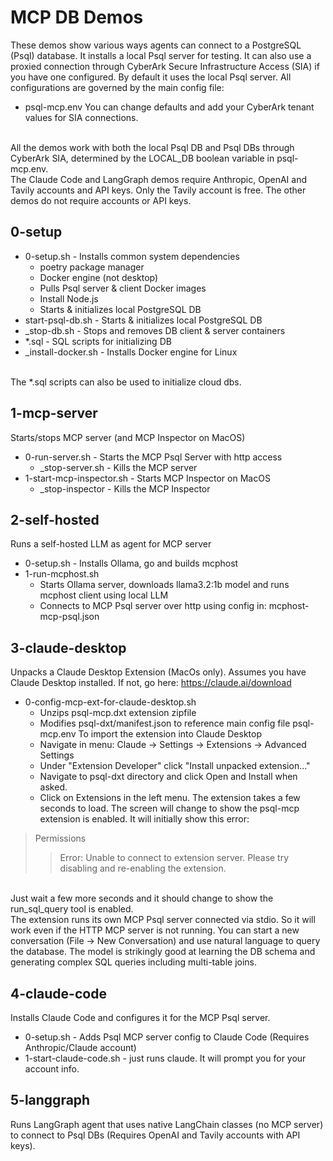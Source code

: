 # MCP DB Demos
These demos show various ways agents can connect to a PostgreSQL (Psql) database. It installs a local Psql server for testing. It can also use a proxied connection through CyberArk Secure Infrastructure Access (SIA) if you have one configured. By default it
uses the local Psql server. All configurations are governed by the main config file:
- psql-mcp.env
You can change defaults and add your CyberArk tenant values for SIA connections.
<br>
All the demos work with both the local Psql DB and Psql DBs through CyberArk SIA, determined by the LOCAL_DB boolean variable in psql-mcp.env.
<br>
The Claude Code and LangGraph demos require Anthropic, OpenAI and Tavily accounts and API keys. Only the Tavily account is free. The other demos do not require accounts or API keys.

## 0-setup 
- 0-setup.sh - Installs common system dependencies
    - poetry package manager
    - Docker engine (not desktop)
    - Pulls Psql server & client Docker images
    - Install Node.js
    - Starts & initializes local PostgreSQL DB
- start-psql-db.sh - Starts & initializes local PostgreSQL DB
- _stop-db.sh - Stops and removes DB client & server containers
- *.sql - SQL scripts for initializing DB
- _install-docker.sh - Installs Docker engine for Linux
<br>
The *.sql scripts can also be used to initialize cloud dbs.

## 1-mcp-server
Starts/stops MCP server (and MCP Inspector on MacOS)
- 0-run-server.sh - Starts the MCP Psql Server with http access
  - _stop-server.sh - Kills the MCP server
- 1-start-mcp-inspector.sh - Starts MCP Inspector on MacOS
  - _stop-inspector - Kills the MCP Inspector

## 2-self-hosted
Runs a self-hosted LLM as agent for MCP server
- 0-setup.sh - Installs Ollama, go and builds mcphost
- 1-run-mcphost.sh
  - Starts Ollama server, downloads llama3.2:1b model and runs mcphost client using local LLM
  - Connects to MCP Psql server over http using config in: mcphost-mcp-psql.json

## 3-claude-desktop
Unpacks a Claude Desktop Extension (MacOs only). Assumes you have Claude Desktop installed. If not, go here: https://claude.ai/download
- 0-config-mcp-ext-for-claude-desktop.sh
  - Unzips psql-mcp.dxt extension zipfile
  - Modifies psql-dxt/manifest.json to reference main config file psql-mcp.env
To import the extension into Claude Desktop
  - Navigate in menu: Claude -> Settings -> Extensions -> Advanced Settings
  - Under "Extension Developer" click "Install unpacked extension..."
  - Navigate to psql-dxt directory and click Open and Install when asked.
  - Click on Extensions in the left menu.
The extension takes a few seconds to load. The screen will change to show the psql-mcp extension is enabled. It will initially show this error:
> Permissions
>> Error: Unable to connect to extension server. Please try disabling and re-enabling the extension.
<br>
Just wait a few more seconds and it should change to show the run_sql_query tool is enabled.
<br>
The extension runs its own MCP Psql server connected via stdio. So it will work even
if the HTTP MCP server is not running. You can start a new conversation (File -> New Conversation) and use natural language to query the database. The model is strikingly good at learning the DB schema and generating complex SQL queries including multi-table joins.

## 4-claude-code
Installs Claude Code and configures it for the MCP Psql server.
- 0-setup.sh - Adds Psql MCP server config to Claude Code (Requires Anthropic/Claude account)
- 1-start-claude-code.sh - just runs claude. It will prompt you for your account info.

## 5-langgraph
Runs LangGraph agent that uses native LangChain classes (no MCP server) to connect to Psql DBs (Requires OpenAI and Tavily accounts with API keys).